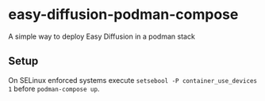 # easy-diffusion-podman-compose
A simple way to deploy Easy Diffusion in a podman stack
## Setup
On SELinux enforced systems execute `setsebool -P container_use_devices 1` before `podman-compose up`.
